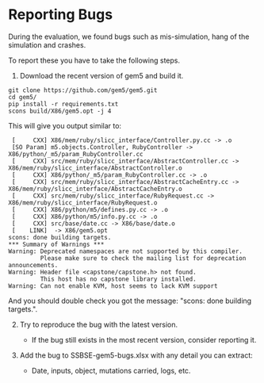 # Reporting Bugs

During the evaluation, we found bugs such as mis-simulation, hang of the simulation and crashes.

To report these you have to take the following steps.

1. Download the recent version of gem5 and build it.
```
git clone https://github.com/gem5/gem5.git
cd gem5/
pip install -r requirements.txt
scons build/X86/gem5.opt -j 4
```
This will give you output similar to:
```
 [     CXX] X86/mem/ruby/slicc_interface/Controller.py.cc -> .o
 [SO Param] m5.objects.Controller, RubyController -> X86/python/_m5/param_RubyController.cc
 [     CXX] src/mem/ruby/slicc_interface/AbstractController.cc -> X86/mem/ruby/slicc_interface/AbstractController.o
 [     CXX] X86/python/_m5/param_RubyController.cc -> .o
 [     CXX] src/mem/ruby/slicc_interface/AbstractCacheEntry.cc -> X86/mem/ruby/slicc_interface/AbstractCacheEntry.o
 [     CXX] src/mem/ruby/slicc_interface/RubyRequest.cc -> X86/mem/ruby/slicc_interface/RubyRequest.o
 [     CXX] X86/python/m5/defines.py.cc -> .o
 [     CXX] X86/python/m5/info.py.cc -> .o
 [     CXX] src/base/date.cc -> X86/base/date.o
 [    LINK]  -> X86/gem5.opt
scons: done building targets.
*** Summary of Warnings ***
Warning: Deprecated namespaces are not supported by this compiler.
         Please make sure to check the mailing list for deprecation announcements.
Warning: Header file <capstone/capstone.h> not found.
         This host has no capstone library installed.
Warning: Can not enable KVM, host seems to lack KVM support
```
And you should double check you got the message: "scons: done building targets.".

2. Try to reproduce the bug with the latest version.
   - If the bug still exists in the most recent version, consider reporting it.

3. Add the bug to SSBSE-gem5-bugs.xlsx with any detail you can extract:
   - Date, inputs, object, mutations carried, logs, etc.
